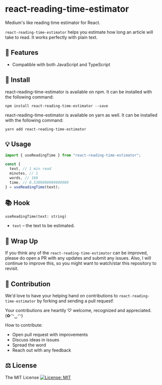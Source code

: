 # react-reading-time-estimator

Medium's like reading time estimator for React.

`react-reading-time-estimator` helps you estimate how long an article will take to read. It works perfectly with plain text.

## 🎁 Features

* Compatible with both JavaScript and TypeScript

## 🔧 Install

react-reading-time-estimator is available on npm. It can be installed with the following command:

```
npm install react-reading-time-estimator --save
```

react-reading-time-estimator is available on yarn as well. It can be installed with the following command:

```
yarn add react-reading-time-estimator
```

## 💡 Usage

```js
import { useReadingTime } from "react-reading-time-estimator";

const {
  text, // 1 min read
  minutes, // 1
  words, // 168
  time, // 0.5309090909090909
} = useReadingTime(text);
```

## 📚 Hook

`useReadingTime(text: string)`
  * `text` – the text to be estimated.

## 💖 Wrap Up

If you think any of the `react-reading-time-estimator` can be improved, please do open a PR with any updates and submit any issues. Also, I will continue to improve this, so you might want to watch/star this repository to revisit.

## 🌟 Contribution

We'd love to have your helping hand on contributions to `react-reading-time-estimator` by forking and sending a pull request!

Your contributions are heartily ♡ welcome, recognized and appreciated. (✿◠‿◠)

How to contribute:

- Open pull request with improvements
- Discuss ideas in issues
- Spread the word
- Reach out with any feedback

## ⚖️ License

The MIT License [![License: MIT](https://img.shields.io/badge/License-MIT-yellow.svg)](https://opensource.org/licenses/MIT)

<!-- https://raw.githubusercontent.com/bunlong/react-barcodes/master/README/logo.png -->